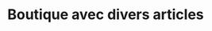 ---
title: "Boutique avec divers articles"
url: /nzerekore/boutique-avec-divers-articles-6/
shop: commodité
---